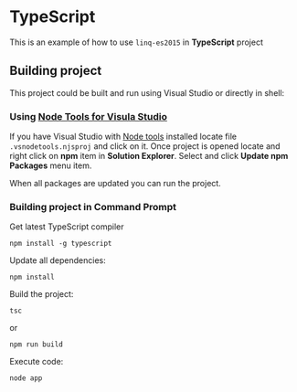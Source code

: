 # TypeScript 

This is an example of how to use ```linq-es2015``` in **TypeScript** project

## Building project
This project could be built and run using Visual Studio or directly in shell:

### Using [Node Tools for Visula Studio](https://www.visualstudio.com/en-us/features/node-js-vs.aspx)

If you have Visual Studio with [Node tools](https://www.visualstudio.com/en-us/features/node-js-vs.aspx) installed locate file ```.vsnodetools.njsproj``` and click on it. Once project is opened locate and right click on **npm** item in **Solution Explorer**. Select and click **Update npm Packages** menu item.

When all packages are updated you can run the project.

### Building project in Command Prompt

Get latest TypeScript compiler
```
npm install -g typescript
```
Update all dependencies:
```
npm install
```
Build the project:
```
tsc
```
or
```
npm run build
```
Execute code:
```
node app
```

